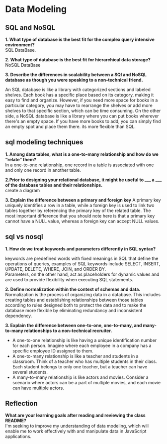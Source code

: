 # Data Modeling
## SQL and NoSQL
**1. What type of database is the best fit for the complex query intensive environment?** <br>SQL DataBase.

**2. What type of database is the best fit for hierarchical data storage?**
<br> NoSQL DataBase

**3. Describe the differences in scalability between a SQl and NoSQL database as though you were speaking to a non-technical friend.**

An SQL database is like a library with categorized sections and labeled shelves. Each book has a specific place based on its category, making it easy to find and organize. However, if you need more space for books in a particular category, you may have to rearrange the shelves or add more shelves to that specific section, which can be time consuming.
On the other side, a NoSQL database is like a library where you can put books wherever there's an empty space. If you have more books to add, you can simply find an empty spot and place them there. its more flexible than SQL.

## sql modeling techniques
**1. Among data tables, what is a one-to-many relationship and how do we “relate” them?**
<br>
In a one-to-one relationship, one record in a table is associated with one and only one record in another table.

**2.Prior to designing your relational database, it might be useful to ___ a ___ of the database tables and their relationships.**
<br>
create a diagram

**3. Explain the difference between a primary and foreign key**
A primary key uniquely identifies a row in a table, while a foreign key is used to link two tables together by referencing the primary key of the related table. The most important difference that you should note here is that a primary key cannot have a NULL value, whereas a foreign key can accept NULL values.

## sql vs nosql

**1. How do we treat keywords and parameters differently in SQL syntax?**

keywords are predefined words with fixed meanings in SQL that define the operations of queries, examples of SQL keywords include SELECT, INSERT, UPDATE, DELETE, WHERE, JOIN, and ORDER BY. 
<br>
Parameters, on the other hand, act as placeholders for dynamic values and are used to provide flexibility when executing SQL statements.

**2. Define normalization within the context of schemas and data.**
Normalization is the process of organizing data in a database. This includes creating tables and establishing relationships between those tables according to rules designed both to protect the data and to make the database more flexible by eliminating redundancy and inconsistent dependency.

**3. Explain the difference between one-to-one, one-to-many, and many-to-many relationships to a non-technical recruiter.**
- A one-to-one relationship is like having a unique identification number for each person. Imagine where each employee in a company has a specific employee ID assigned to them.
- A one-to-many relationship is like a teacher and students in a classroom. Think of a teacher who has multiple students in their class. Each student belongs to only one teacher, but a teacher can have several students.
- A many-to-many relationship is like actors and movies. Consider a scenario where actors can be a part of multiple movies, and each movie can have multiple actors.

## Reflection
**What are your learning goals after reading and reviewing the class README?** <br>
I'm seeking to improve my understanding of data modeling, which will enable me to work effectively with and manipulate data in JavaScript applications.